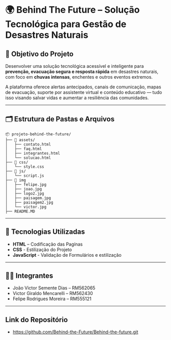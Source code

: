 # 🌍 Behind The Future – Solução Tecnológica para Gestão de Desastres Naturais

## 📌 Objetivo do Projeto
Desenvolver uma solução tecnológica acessível e inteligente para **prevenção, evacuação segura e resposta rápida** em desastres naturais, com foco em **chuvas intensas**, enchentes e outros eventos extremos.

A plataforma oferece alertas antecipados, canais de comunicação, mapas de evacuação, suporte por assistente virtual e conteúdo educativo — tudo isso visando salvar vidas e aumentar a resiliência das comunidades.

---

## 🗂️ Estrutura de Pastas e Arquivos

```
📦 projeto-behind-the-future/
├── 📁 assets/
│   ├── contato.html            
│   ├── faq.html                  
│   ├── integrantes.html
│   └── solucao.html      
├── 📁 css/
│   └── style.css
├── 📁 js/
│   └── script.js
├── 📁 img
│   ├── felipe.jpg  
│   ├── joao.jpg
│   ├── logo2.jpg
│   ├── paisagem.jpg
│   ├── paisagem2.jpg
│   └── victor.jpg
├── README.MD
```

---

## 🧰 Tecnologias Utilizadas

- **HTML** – Codificação das Pagínas
- **CSS** - Estilização do Projeto
- **JavaScript** - Validação de Formulários e estilização

---

## 👨‍💻 Integrantes

- João Victor Semente Dias – RM562065  
- Victor Giraldo Mencarelli – RM562430  
- Felipe Rodrigues Moreira – RM555121  

---

## Link do Repositório

- https://github.com/Behind-the-Future/Behind-the-future.git








